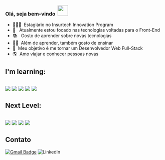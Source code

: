 ### Olá, seja bem-vindo &nbsp;<img width="33px" src="https://user-images.githubusercontent.com/1303154/88677602-1635ba80-d120-11ea-84d8-d263ba5fc3c0.gif" />

- 👨🏾‍💻&nbsp;  Estagiário no Insurtech Innovation Program
- 🧠 &nbsp; Atualmente estou focado nas tecnologias voltadas para o Front-End
- 📚 &nbsp; Gosto de aprender sobre novas tecnologias
- ✌🏾&nbsp; Além de aprender, também gosto de ensinar 
- 🎯&nbsp; Meu objetivo é me tornar um Desenvolvedor Web Full-Stack
- 🌎&nbsp; Amo viajar e conhecer pessoas novas

<h2 align="left">I'm learning:<h2>
<p>
<img src="https://img.shields.io/badge/HTML5-E34F26?style=for-the-badge&logo=html5&logoColor=white"/>
<img src="https://img.shields.io/badge/CSS3-1572B6?style=for-the-badge&logo=css3&logoColor=white"/>
<img src="https://img.shields.io/badge/JavaScript-F7DF1E?style=for-the-badge&logo=javascript&logoColor=black"/>
<img src="https://img.shields.io/badge/React-20232A?style=for-the-badge&logo=react&logoColor=61DAFB"/>
<img src="https://img.shields.io/badge/Node.js-43853D?style=for-the-badge&logo=node.js&logoColor=white"/>
</p>
   <h2 align="left">Next Level:<h2>
<p>
<img src="https://img.shields.io/badge/Sass-CC6699?style=for-the-badge&logo=sass&logoColor=white"/>
<img src="https://img.shields.io/badge/TypeScript-007ACC?style=for-the-badge&logo=typescript&logoColor=white"/>
<img src="https://img.shields.io/badge/Bootstrap-563D7C?style=for-the-badge&logo=bootstrap&logoColor=white"/>
<img src="https://img.shields.io/badge/Redux-593D88?style=for-the-badge&logo=redux&logoColor=white"/>
</p>
      
## Contato ##

[![Gmail Badge](https://img.shields.io/badge/-Gmail-c14438?style=flat-square&logo=Gmail&logoColor=white&link=mailtoaraujohipismo@gmail.com)](mailto:araujohipismo@gmail.com) <img alt="LinkedIn" src="https://img.shields.io/badge/-LinkedIn-blue?style=flat&labelColor=blue&logo=Linkedin&logoColor=white&link=https://www.linkedin.com/in/danielaraujo95/" />

